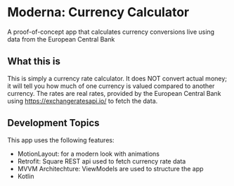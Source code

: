 # Moderna: Currency Calculator
A proof-of-concept app that calculates currency conversions live using data from the European Central Bank

## What this is

This is simply a currency rate calculator. It does NOT convert actual money; it will tell you how much of one currency is valued compared to another currency.
The rates are real rates, provided by the European Central Bank using https://exchangeratesapi.io/ to fetch the data.

## Development Topics

This app uses the following features: 
  - MotionLayout: for a modern look with animations
  - Retrofit: Square REST api used to fetch currency rate data
  - MVVM Architechture: ViewModels are used to structure the app
  - Kotlin

